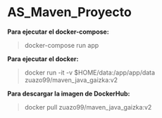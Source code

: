 # AS_Maven_Proyecto

**Para ejecutar el docker-compose:**

>docker-compose run app

**Para ejecutar el docker:**

>docker run -it -v $HOME/data:/app/app/data zuazo99/maven_java_gaizka:v2

**Para descargar la imagen de DockerHub:**
>docker pull zuazo99/maven_java_gaizka:v2
